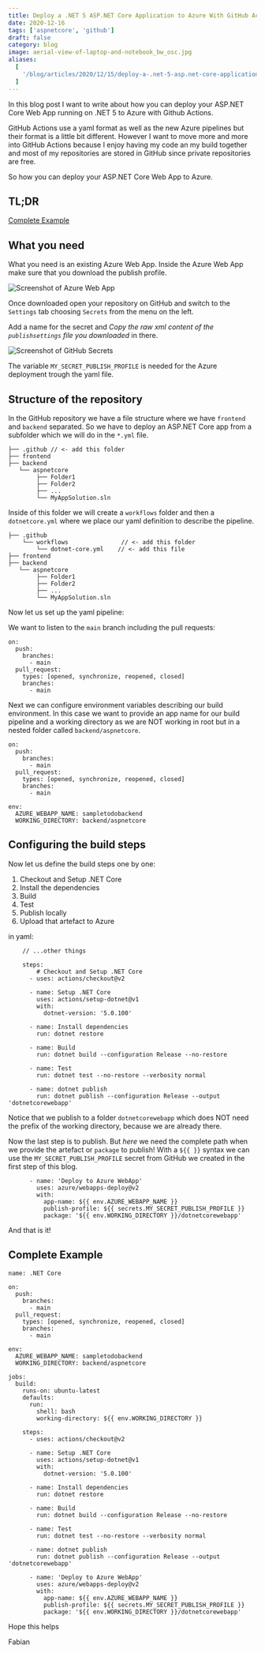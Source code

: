 ```yaml
---
title: Deploy a .NET 5 ASP.NET Core Application to Azure With GitHub Actions
date: 2020-12-16
tags: ['aspnetcore', 'github']
draft: false
category: blog
image: aerial-view-of-laptop-and-notebook_bw_osc.jpg
aliases:
  [
    '/blog/articles/2020/12/15/deploy-a-.net-5-asp.net-core-application-to-azure-with-github-actions/',
  ]
---
```


In this blog post I want to write about how you can deploy your ASP.NET Core Web App running on .NET 5 to Azure with Github Actions.

GitHub Actions use a yaml format as well as the new Azure pipelines but their format is a little bit different. However I want to move more and more into GitHub Actions because I enjoy having my code an my build together and most of my repositories are stored in GitHub since private repositories are free.

So how you can deploy your ASP.NET Core Web App to Azure.

## TL;DR
[Complete Example](#complete-example)


## What you need

What you need is an existing Azure Web App. Inside the Azure Web App make sure that you download the publish profile.

![Screenshot of Azure Web App](https://cdn.offering.solutions/img/articles/2020-12-16/2020-12-16-1.jpg)

Once downloaded open your repository on GitHub and switch to the `Settings` tab choosing `Secrets` from the menu on the left.

Add a name for the secret and _Copy the raw xml content of the `publishsettings` file you downloaded_ in there.

![Screenshot of GitHub Secrets](https://cdn.offering.solutions/img/articles/2020-12-16/2020-12-16-2.jpg)

The variable `MY_SECRET_PUBLISH_PROFILE` is needed for the Azure deployment trough the yaml file.

## Structure of the repository

In the GitHub repository we have a file structure where we have `frontend` and `backend` separated. So we have to deploy an ASP.NET Core app from a subfolder which we will do in the `*.yml` file.


```
├── .github // <- add this folder
├── frontend
├── backend
   └── aspnetcore
        ├── Folder1
        ├── Folder2
        ├── ...
        └── MyAppSolution.sln
```

Inside of this folder we will create a `workflows` folder and then a `dotnetcore.yml` where we place our yaml definition to describe the pipeline.

```
├── .github 
    └── workflows               // <- add this folder
        └── dotnet-core.yml    // <- add this file
├── frontend
├── backend
   └── aspnetcore
        ├── Folder1
        ├── Folder2
        ├── ...
        └── MyAppSolution.sln
```

Now let us set up the yaml pipeline:

We want to listen to the `main` branch including the pull requests:

```
on:
  push:
    branches:
      - main
  pull_request:
    types: [opened, synchronize, reopened, closed]
    branches:
      - main
```

Next we can configure environment variables describing our build environment. In this case we want to provide an app name for our build pipeline and a working directory as we are NOT working in root but in a nested folder called `backend/aspnetcore`.

```
on:
  push:
    branches:
      - main
  pull_request:
    types: [opened, synchronize, reopened, closed]
    branches:
      - main

env:
  AZURE_WEBAPP_NAME: sampletodobackend
  WORKING_DIRECTORY: backend/aspnetcore 

```

## Configuring the build steps

Now let us define the build steps one by one:

1. Checkout and Setup .NET Core
2. Install the dependencies
3. Build
4. Test
5. Publish locally
6. Upload that artefact to Azure

in yaml:

```
    // ...other things

    steps:
        # Checkout and Setup .NET Core
      - uses: actions/checkout@v2

      - name: Setup .NET Core
        uses: actions/setup-dotnet@v1
        with:
          dotnet-version: '5.0.100'

      - name: Install dependencies
        run: dotnet restore
        
      - name: Build
        run: dotnet build --configuration Release --no-restore
        
      - name: Test
        run: dotnet test --no-restore --verbosity normal

      - name: dotnet publish
        run: dotnet publish --configuration Release --output 'dotnetcorewebapp' 
```

Notice that we publish to a folder `dotnetcorewebapp` which does NOT need the prefix of the working directory, because we are already there.

Now the last step is to publish. But _here_ we need the complete path when we provide the artefact or `package` to publish! With a `${{ }}` syntax we can use the `MY_SECRET_PUBLISH_PROFILE` secret from GitHub we created in the first step of this blog.

```
      - name: 'Deploy to Azure WebApp'
        uses: azure/webapps-deploy@v2
        with:
          app-name: ${{ env.AZURE_WEBAPP_NAME }}
          publish-profile: ${{ secrets.MY_SECRET_PUBLISH_PROFILE }}
          package: '${{ env.WORKING_DIRECTORY }}/dotnetcorewebapp'
```

And that is it!

## Complete Example

```
name: .NET Core

on:
  push:
    branches:
      - main
  pull_request:
    types: [opened, synchronize, reopened, closed]
    branches:
      - main

env:
  AZURE_WEBAPP_NAME: sampletodobackend
  WORKING_DIRECTORY: backend/aspnetcore 

jobs:
  build:
    runs-on: ubuntu-latest
    defaults:
      run:
        shell: bash
        working-directory: ${{ env.WORKING_DIRECTORY }}

    steps:
      - uses: actions/checkout@v2

      - name: Setup .NET Core
        uses: actions/setup-dotnet@v1
        with:
          dotnet-version: '5.0.100'
          
      - name: Install dependencies
        run: dotnet restore
        
      - name: Build
        run: dotnet build --configuration Release --no-restore
        
      - name: Test
        run: dotnet test --no-restore --verbosity normal
        
      - name: dotnet publish
        run: dotnet publish --configuration Release --output 'dotnetcorewebapp' 
          
      - name: 'Deploy to Azure WebApp'
        uses: azure/webapps-deploy@v2
        with:
          app-name: ${{ env.AZURE_WEBAPP_NAME }}
          publish-profile: ${{ secrets.MY_SECRET_PUBLISH_PROFILE }}
          package: '${{ env.WORKING_DIRECTORY }}/dotnetcorewebapp'
```

Hope this helps

Fabian